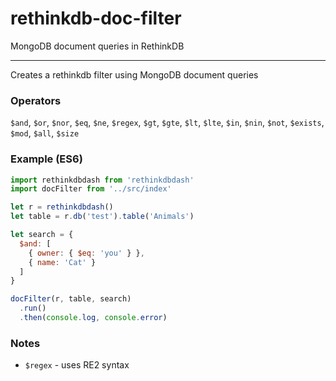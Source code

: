 # rethinkdb-doc-filter
MongoDB document queries in RethinkDB

---

Creates a rethinkdb filter using MongoDB document queries

### Operators

`$and`, `$or`, `$nor`, `$eq`, `$ne`, `$regex`, `$gt`, `$gte`, `$lt`, `$lte`, `$in`, `$nin`, `$not`, `$exists`, `$mod`, `$all`, `$size`

### Example (ES6)

```js
import rethinkdbdash from 'rethinkdbdash'
import docFilter from '../src/index'

let r = rethinkdbdash()
let table = r.db('test').table('Animals')

let search = {
  $and: [
    { owner: { $eq: 'you' } },
    { name: 'Cat' }
  ]
}

docFilter(r, table, search)
  .run()
  .then(console.log, console.error)
```

### Notes

* `$regex` - uses RE2 syntax